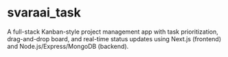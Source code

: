 # svaraai_task
A full-stack Kanban-style project management app with task prioritization, drag-and-drop board, and real-time status updates using Next.js (frontend) and Node.js/Express/MongoDB (backend).
